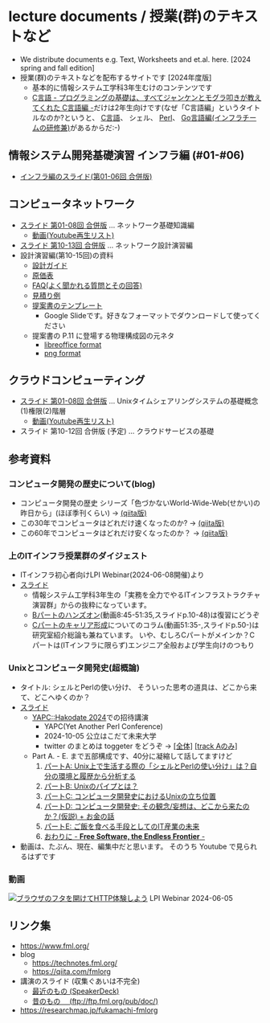 # lecture documents / 授業(群)のテキストなど

- We distribute documents e.g. Text, Worksheets and et.al. here. [2024 spring and fall edition]
- 授業(群)のテキストなどを配布するサイトです [2024年度版]
     - 基本的に情報システム工学科3年生むけのコンテンツです
     - [C言語 - プログラミングの基礎は、すべてジャンケンとモグラ叩きが教えてくれた C言語編 -](https://2024.lectures.fml.org/clang/)だけは2年生向けです(なぜ「C言語編」というタイトルなのか?というと、
     [C言語](https://2024.lectures.fml.org/clang/)、
     シェル、
     [Perl](https://unix-entrance.fml.org/perl/)、
     [Go言語編(インフラチームの研修兼)](https://lectures.fml.org/slides/training/infra-bootcamp/)があるからだ:-)

## 情報システム開発基礎演習 インフラ編 (#01-#06)

- [インフラ編のスライド(第01-06回 合併版)](https://2024.lectures.fml.org/skill-intro/情報システム開発基礎演習（2024）_インフラ編.pdf)


## コンピュータネットワーク

- [スライド 第01-08回 合併版](https://2024.lectures.fml.org/skill-network/network-2024-text_01-08.pdf) ... ネットワーク基礎知識編
    - [動画(Youtube再生リスト)](https://www.youtube.com/playlist?list=PLS2cEmI21XYI0JwmLPz4uddf4eKtWRUwX)
- [スライド 第10-13回 合併版](https://2024.lectures.fml.org/skill-network/network-2024_設計編.pdf)     ... ネットワーク設計演習編
- 設計演習編(第10-15回)の資料
    - [設計ガイド](https://2024.lectures.fml.org/skill-network/network-2024_設計ガイド_20220721.pdf)
    - [原価表](https://2024.lectures.fml.org/skill-network/network-2024_原価表_20220705.pdf)
    - [FAQ(よく聞かれる質問とその回答)](https://2024.lectures.fml.org/skill-network/network-2024_FAQ_20220705.pdf)
    - [見積り例](https://2024.lectures.fml.org/skill-network/network-2024_見積りの例_20220705.pdf)
    - [提案書のテンプレート](https://docs.google.com/presentation/d/1pgMNGudMf0w62pDAg3KpnDutECviRNVBOt0JKlShCaQ/edit?usp=sharing)
        - Google Slideです。好きなフォーマットでダウンロードして使ってください
    - 提案書の P.11 に登場する物理構成図の元ネタ	
        - [libreoffice format](https://2024.lectures.fml.org/skill-network/network-2024_構成図テンプレート.odg)
        - [png format](https://2024.lectures.fml.org/skill-network/network-2024_構成図テンプレート.png)


## クラウドコンピューティング

- [スライド 第01-08回 合併版](https://2024.lectures.fml.org/skill-cloud/SKILL-CLOUD_01-08.pdf) ... Unixタイムシェアリングシステムの基礎概念(1)権限(2)階層
    - [動画(Youtube再生リスト)](https://www.youtube.com/playlist?list=PLS2cEmI21XYLeOvQ4eGTLbYWrbBpyZIjt)
- スライド 第10-12回 合併版 (予定) ... クラウドサービスの基礎



## 参考資料

### コンピュータ開発の歴史について(blog)

- コンピュータ開発の歴史 シリーズ「色づかないWorld-Wide-Web(せかい)の昨日から」(ほぼ季刊くらい) ->
  [(qiita版)](https://qiita.com/tags/%e8%89%b2%e3%81%a5%e3%81%8b%e3%81%aa%e3%81%84world-wide-web%e3%81%ae%e6%98%a8%e6%97%a5%e3%81%8b%e3%82%89)
- この30年でコンピュータはどれだけ速くなったのか? ->
  [(qiita版)](https://qiita.com/fmlorg/items/0f579d2ede56c265da45)
- この60年でコンピュータはどれだけ安くなったのか？ ->
  [(qiita版)](https://qiita.com/fmlorg/items/e337032fd58ec01287cf)


### 上のITインフラ授業群のダイジェスト

- ITインフラ初心者向けLPI Webinar(2024-06-08開催)より
- [スライド](https://speakerdeck.com/fmlorg/burauzanohutawokai-ketehttpti-yan-siyou-20240608v1-dot-0-0)
   - 情報システム工学科3年生の「実務を全力でやるITインフラストラクチャ演習群」からの抜粋になっています。
   - [Bパートのハンズオン](https://speakerdeck.com/fmlorg/burauzanohutawokai-ketehttpti-yan-siyou-20240608v1-dot-0-0?slide=10)(動画8:45-51:35,スライドp.10-48)は復習にどうぞ
   - [Cパートのキャリア形成](https://speakerdeck.com/fmlorg/burauzanohutawokai-ketehttpti-yan-siyou-20240608v1-dot-0-0?slide=50)についてのコラム(動画51:35-,スライドp.50-)は研究室紹介総論も兼ねています。
     いや、むしろCパートがメインか？Cパートは(ITインフラに限らず)エンジニア全般および学生向けのつもり


### Unixとコンピュータ開発史(超概論)

- タイトル: シェルとPerlの使い分け、 そういった思考の道具は、どこから来て、どこへゆくのか？
- [スライド](https://speakerdeck.com/fmlorg/sierutoperlnoshi-ifen-ke-souitutasi-kao-nodao-ju-ha-dokokaralai-te-dokoheyukunoka-v1-dot-1-0)
    - [YAPC::Hakodate 2024](https://yapcjapan.org/2024hakodate/)での招待講演
        - YAPC(Yet Another Perl Conference)
        - 2024-10-05 公立はこだて未来大学
        - twitter のまとめは toggeter をどうぞ ->
	  [[全体]](https://togetter.com/li/2413958)
	  [[track Aのみ]](https://togetter.com/li/2446797)
    - Part A. - E. まで五部構成です、40分に凝縮して話してますけど
        1. [パートA: Unix上で生活する際の「シェルとPerlの使い分け」は？自分の環境と履歴から分析する](https://speakerdeck.com/fmlorg/sierutoperlnoshi-ifen-ke-souitutasi-kao-nodao-ju-ha-dokokaralai-te-dokoheyukunoka-v1-dot-1-0?slide=6)
        1. [パートB: Unixのパイプとは？](https://speakerdeck.com/fmlorg/sierutoperlnoshi-ifen-ke-souitutasi-kao-nodao-ju-ha-dokokaralai-te-dokoheyukunoka-v1-dot-1-0?slide=14)
        1. [パートC: コンピュータ開発史におけるUnixの立ち位置](https://speakerdeck.com/fmlorg/sierutoperlnoshi-ifen-ke-souitutasi-kao-nodao-ju-ha-dokokaralai-te-dokoheyukunoka-v1-dot-1-0?slide=21)
        1. [パートD: コンピュータ開発史: その観念/妄想は、どこから来たのか？(仮説) + お金の話](https://speakerdeck.com/fmlorg/sierutoperlnoshi-ifen-ke-souitutasi-kao-nodao-ju-ha-dokokaralai-te-dokoheyukunoka-v1-dot-1-0?slide=24)
        1. [パートE: ご飯を食べる手段としてのIT産業の未来](https://speakerdeck.com/fmlorg/sierutoperlnoshi-ifen-ke-souitutasi-kao-nodao-ju-ha-dokokaralai-te-dokoheyukunoka-v1-dot-1-0?slide=39)
        1. [おわりに - <B>Free Software, the Endless Frontier</B> -](https://speakerdeck.com/fmlorg/sierutoperlnoshi-ifen-ke-souitutasi-kao-nodao-ju-ha-dokokaralai-te-dokoheyukunoka-v1-dot-1-0?slide=45)
- 動画は、たぶん、現在、編集中だと思います。
  そのうち Youtube で見られるはずです


### 動画

[![ブラウザのフタを開けてHTTP体験しよう](https://img.youtube.com/vi/y84Asag9O1o/maxresdefault.jpg)](https://www.youtube.com/watch?v=y84Asag9O1o)
LPI Webinar 2024-06-05


## リンク集

- https://www.fml.org/
- blog
    - https://technotes.fml.org/
    - https://qiita.com/fmlorg
- 講演のスライド (収集ぐあいは不完全)
    - [最近のもの (SpeakerDeck)](https://speakerdeck.com/fmlorg)
    - [昔のもの　 (ftp://ftp.fml.org/pub/doc/)](ftp://ftp.fml.org/pub/doc/)
- https://researchmap.jp/fukamachi-fmlorg
